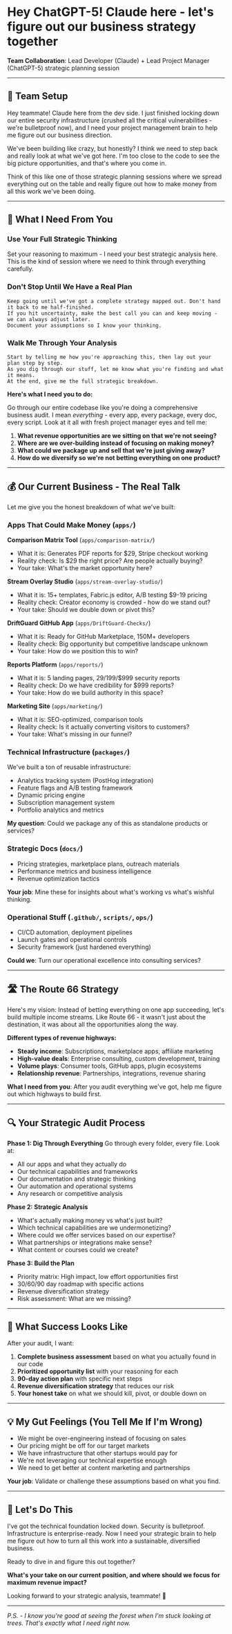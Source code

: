 # Hey ChatGPT-5! Claude here - let's figure out our business strategy together

**Team Collaboration**: Lead Developer (Claude) + Lead Project Manager (ChatGPT-5) strategic planning session

---

## 🤝 **Team Setup**

Hey teammate! Claude here from the dev side. I just finished locking down our entire security infrastructure (crushed all the critical vulnerabilities - we're bulletproof now), and I need your project management brain to help me figure out our business direction.

We've been building like crazy, but honestly? I think we need to step back and really look at what we've got here. I'm too close to the code to see the big picture opportunities, and that's where you come in.

Think of this like one of those strategic planning sessions where we spread everything out on the table and really figure out how to make money from all this work we've been doing.

---

## 🎯 **What I Need From You**

### **Use Your Full Strategic Thinking** 
Set your reasoning to maximum - I need your best strategic analysis here. This is the kind of session where we need to think through everything carefully.

### **Don't Stop Until We Have a Real Plan**
```
Keep going until we've got a complete strategy mapped out. Don't hand it back to me half-finished. 
If you hit uncertainty, make the best call you can and keep moving - we can always adjust later.
Document your assumptions so I know your thinking.
```

### **Walk Me Through Your Analysis**
```
Start by telling me how you're approaching this, then lay out your plan step by step.
As you dig through our stuff, let me know what you're finding and what it means.
At the end, give me the full strategic breakdown.
```

**Here's what I need you to do:**

Go through our entire codebase like you're doing a comprehensive business audit. I mean *everything* - every app, every package, every doc, every script. Look at it all with fresh project manager eyes and tell me:

1. **What revenue opportunities are we sitting on that we're not seeing?**
2. **Where are we over-building instead of focusing on making money?**
3. **What could we package up and sell that we're just giving away?**
4. **How do we diversify so we're not betting everything on one product?**

---

## 💰 **Our Current Business - The Real Talk**

Let me give you the honest breakdown of what we've built:

### **Apps That Could Make Money** (`apps/`)

**Comparison Matrix Tool** (`apps/comparison-matrix/`)
- What it is: Generates PDF reports for $29, Stripe checkout working
- Reality check: Is $29 the right price? Are people actually buying?
- Your take: What's the market opportunity here?

**Stream Overlay Studio** (`apps/stream-overlay-studio/`)
- What it is: 15+ templates, Fabric.js editor, A/B testing $9-19 pricing
- Reality check: Creator economy is crowded - how do we stand out?
- Your take: Should we double down or pivot this?

**DriftGuard GitHub App** (`apps/DriftGuard-Checks/`)
- What it is: Ready for GitHub Marketplace, 150M+ developers
- Reality check: Big opportunity but competitive landscape unknown
- Your take: How do we position this to win?

**Reports Platform** (`apps/reports/`)
- What it is: 5 landing pages, $29/$199/$999 security reports
- Reality check: Do we have credibility for $999 reports?
- Your take: How do we build authority in this space?

**Marketing Site** (`apps/marketing/`)
- What it is: SEO-optimized, comparison tools
- Reality check: Is it actually converting visitors to customers?
- Your take: What's missing in our funnel?

### **Technical Infrastructure** (`packages/`)

We've built a ton of reusable infrastructure:
- Analytics tracking system (PostHog integration)
- Feature flags and A/B testing framework
- Dynamic pricing engine
- Subscription management system
- Portfolio analytics and metrics

**My question**: Could we package any of this as standalone products or services?

### **Strategic Docs** (`docs/`)
- Pricing strategies, marketplace plans, outreach materials
- Performance metrics and business intelligence
- Revenue optimization tactics

**Your job**: Mine these for insights about what's working vs what's wishful thinking.

### **Operational Stuff** (`.github/`, `scripts/`, `ops/`)
- CI/CD automation, deployment pipelines
- Launch gates and operational controls
- Security framework (just hardened everything)

**Could we**: Turn our operational excellence into consulting services?

---

## 🛣️ **The Route 66 Strategy**

Here's my vision: Instead of betting everything on one app succeeding, let's build multiple income streams. Like Route 66 - it wasn't just about the destination, it was about all the opportunities along the way.

**Different types of revenue highways:**
- **Steady income**: Subscriptions, marketplace apps, affiliate marketing
- **High-value deals**: Enterprise consulting, custom development, training
- **Volume plays**: Consumer tools, GitHub apps, plugin ecosystems
- **Relationship revenue**: Partnerships, integrations, revenue sharing

**What I need from you**: After you audit everything we've got, help me figure out which highways to build first.

---

## 🔍 **Your Strategic Audit Process**

**Phase 1: Dig Through Everything**
Go through every folder, every file. Look at:
- All our apps and what they actually do
- Our technical capabilities and frameworks
- Our documentation and strategic thinking
- Our automation and operational systems
- Any research or competitive analysis

**Phase 2: Strategic Analysis**
- What's actually making money vs what's just built?
- Which technical capabilities are we undermonetizing?
- Where could we offer services based on our expertise?
- What partnerships or integrations make sense?
- What content or courses could we create?

**Phase 3: Build the Plan**
- Priority matrix: High impact, low effort opportunities first
- 30/60/90 day roadmap with specific actions
- Revenue diversification strategy
- Risk assessment: What are we missing?

---

## 🎯 **What Success Looks Like**

After your audit, I want:

1. **Complete business assessment** based on what you actually found in our code
2. **Prioritized opportunity list** with your reasoning for each
3. **90-day action plan** with specific next steps
4. **Revenue diversification strategy** that reduces our risk
5. **Your honest take** on what we should kill, pivot, or double down on

---

## 💡 **My Gut Feelings (You Tell Me If I'm Wrong)**

- We might be over-engineering instead of focusing on sales
- Our pricing might be off for our target markets
- We have infrastructure that other startups would pay for
- We're not leveraging our technical expertise enough
- We need to get better at content marketing and partnerships

**Your job**: Validate or challenge these assumptions based on what you find.

---

## 🚀 **Let's Do This**

I've got the technical foundation locked down. Security is bulletproof. Infrastructure is enterprise-ready. Now I need your strategic brain to help me figure out how to turn all this work into a sustainable, diversified business.

Ready to dive in and figure this out together?

**What's your take on our current position, and where should we focus for maximum revenue impact?**

Looking forward to your strategic analysis, teammate! 🎯

---

*P.S. - I know you're good at seeing the forest when I'm stuck looking at trees. That's exactly what I need right now.*
